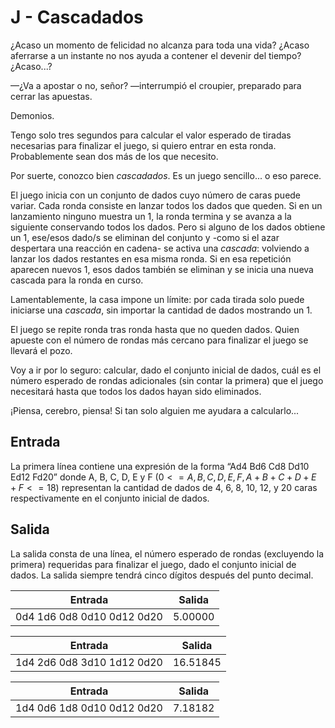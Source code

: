 # J - Cascadados

¿Acaso un momento de felicidad no alcanza para toda una vida? ¿Acaso aferrarse a un instante no nos ayuda a contener el devenir del tiempo? ¿Acaso...?  

—¿Va a apostar o no, señor? —interrumpió el croupier, preparado para cerrar las apuestas.  

Demonios.  

Tengo solo tres segundos para calcular el valor esperado de tiradas necesarias para finalizar el juego, si quiero entrar en esta ronda. Probablemente sean dos más de los que necesito.  

Por suerte, conozco bien _cascadados_. Es un juego sencillo... o eso parece.

El juego inicia con un conjunto de dados cuyo número de caras puede variar. Cada ronda consiste en lanzar todos los dados que queden. Si en un lanzamiento ninguno muestra un 1, la ronda termina y se avanza a la siguiente conservando todos los dados. Pero si alguno de los dados obtiene un 1, ese/esos dado/s se eliminan del conjunto y -como si el azar despertara una reacción en cadena- se activa una _cascada_: volviendo a lanzar los dados restantes en esa misma ronda. Si en esa repetición aparecen nuevos 1, esos dados también se eliminan y se inicia una nueva cascada para la ronda en curso.

Lamentablemente, la casa impone un límite: por cada tirada solo puede iniciarse una _cascada_, sin importar la cantidad de dados mostrando un 1.

El juego se repite ronda tras ronda hasta que no queden dados. Quien apueste con el número de rondas más cercano para finalizar el juego se llevará el pozo.

Voy a ir por lo seguro: calcular, dado el conjunto inicial de dados, cuál es el número esperado de rondas adicionales (sin contar la primera) que el juego necesitará hasta que todos los dados hayan sido eliminados.

¡Piensa, cerebro, piensa! Si tan solo alguien me ayudara a calcularlo...

## Entrada
La primera línea contiene una expresión de la forma “Ad4 Bd6 Cd8 Dd10 Ed12 Fd20” donde A, B, C, D, E y F $(0 <= A, B, C, D, E, F, A+B+C+D+E+F <= 18)$ representan la cantidad de dados de 4, 6, 8, 10, 12, y 20 caras respectivamente en el conjunto inicial de dados.

## Salida
La salida consta de una línea, el número esperado de rondas (excluyendo la primera) requeridas para finalizar el juego, dado el conjunto inicial de dados. La salida siempre tendrá cinco dígitos después del punto decimal.

|Entrada|Salida|
|-|-|
|0d4 1d6 0d8 0d10 0d12 0d20|5.00000|

|Entrada|Salida|
|-|-|
|1d4 2d6 0d8 3d10 1d12 0d20|16.51845|

|Entrada|Salida|
|-|-|
|1d4 0d6 1d8 0d10 0d12 0d20|7.18182|
